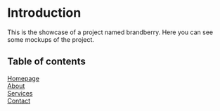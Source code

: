 # Introduction

This is the showcase of a project named brandberry. Here you can see some mockups of the project.

## Table of contents

[Homepage](https://github.com/pietracz/brandberry-showcase/tree/main/Homepage)<br>
[About](https://github.com/pietracz/brandberry-showcase/tree/main/About)<br>
[Services](https://github.com/pietracz/brandberry-showcase/tree/main/Services)<br>
[Contact](https://github.com/pietracz/brandberry-showcase/tree/main/Contact)<br>

